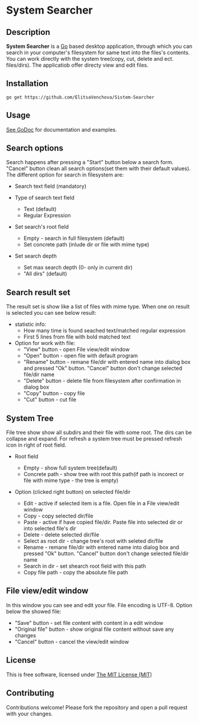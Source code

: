 System Searcher
==============
Description
--------------
<b>System Searcher</b> is a [Go](https://golang.org/) based desktop application, through which you can search in your computer's filesystem for same text into the files's contents. You can work directly with the system tree(copy, cut, delete and ect. files/dirs). The applicatiob offer directy view and edit files.

Installation
--------------

```
go get https://github.com/ElitsaVenchova/Sistem-Searcher
```

Usage
--------------

[See GoDoc](https://godoc.org/github.com/ElitsaVenchova/Sistem-Searcher) for
documentation and examples.

Search options
--------------
Search happens after pressing a "Start" button below a search form. "Cancel" button clean all search options(set them with their default values). The different option for search in filesystem are:

* Search text field (mandatory)
* Type of search text field
    * Text (default)
    * Regular Expression
* Set search's root field
    * Empty - search in full filesystem  (default)
    * Set concrete path (inlude dir or file with mime type)

* Set search depth
    * Set max search depth  (0- only in current dir)
    * "All dirs" (default)

Search result set
--------------
The result set is show like a list of files with mime type. When one on result is selected you can see below result:

* statistic info:
    * How many time is found seached text/matched regular expression
    * First 5 lines from file with bold matched text
* Option for work with file:
    * "View" button - open File view/edit window
    * "Open" button - open file with default program
    * "Rename" button - remane file/dir with entered name into dialog box and pressed "Ok" button. "Cancel" button don't change selected file/dir name
    * "Delete" button - delete file from filesystem after confirmation in dialog box
    * "Copy" button - copy file
    * "Cut" button - cut file

System Tree
--------------

File tree show show all subdirs and their file with some root. The dirs can be collapse and expand. For refresh a system tree must be pressed refresh icon in right of root field.

* Root field
    * Empty - show full system tree(default)
    * Concrete path - show tree with root this path(if path is incorect or file with mime type - the tree is empty)

* Option (clicked right button) on selected file/dir
    * Edit - active if selected item is a file. Open file in a File view/edit window
    * Copy - copy selected dir/file
    * Paste - active if have copied file/dir. Paste file into selected dir or into selected file's dir
    * Delete - delete selected dir/file
    * Select as root dir - change tree's root with seleted dir/file
    * Rename - remane file/dir with entered name into dialog box and pressed "Ok" button. "Cancel" button don't change selected file/dir name
    * Search in dir - set shearch root field with this path
    * Copy file path - copy the absolute file path

File view/edit window
--------------
In this window you can see and edit your file. File encoding is UTF-8.
Option below the showed file:

* "Save" button - set file content with content in a edit window
* "Original file" button - show original file content without save any changes
* "Cancel" button - cancel the view/edit window

License
--------------
This is free software, licensed under [The MIT License (MIT)](https://github.com/ElitsaVenchova/Sistem-Searcher/blob/master/LICENSE)

Contributing
--------------
Contributions welcome! Please fork the repository and open a pull request with your changes.
